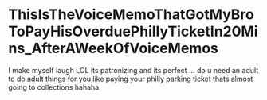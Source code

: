 # ThisIsTheVoiceMemoThatGotMyBroToPayHisOverduePhillyTicketIn20Mins_AfterAWeekOfVoiceMemos

I make myself laugh LOL its patronizing and its perfect ... do u need an adult to do adult things for you like paying your philly parking ticket thats almost going to collections hahaha
